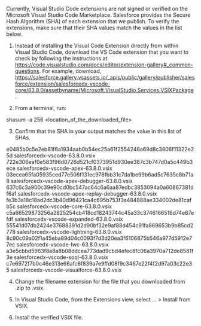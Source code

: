 Currently, Visual Studio Code extensions are not signed or verified on the
Microsoft Visual Studio Code Marketplace. Salesforce provides the Secure Hash
Algorithm (SHA) of each extension that we publish. To verify the extensions,
make sure that their SHA values match the values in the list below.

1. Instead of installing the Visual Code Extension directly from within Visual
   Studio Code, download the VS Code extension that you want to check by
   following the instructions at
   https://code.visualstudio.com/docs/editor/extension-gallery#_common-questions.
   For example, download,
   https://salesforce.gallery.vsassets.io/_apis/public/gallery/publisher/salesforce/extension/salesforcedx-vscode-core/63.8.0/assetbyname/Microsoft.VisualStudio.Services.VSIXPackage.

2. From a terminal, run:

shasum -a 256 <location_of_the_downloaded_file>

3. Confirm that the SHA in your output matches the value in this list of SHAs.

e0485b0c5e2eb81f6a1934aab0b54ec25a61f2554248a69d8c3806f11322e25d  salesforcedx-vscode-63.8.0.vsix
722e306eaf0e583f96d0726d521cf0373951d930ee387c3b747d0a5c449b3ece  salesforcedx-vscode-apex-63.8.0.vsix
03ecea65fa05935ced77e506f131ec978fbb31c7da1be99b6ad5c7635c8b71a8  salesforcedx-vscode-apex-debugger-63.8.0.vsix
637c6c3a900c39e90cd0bc547ac64c6a6aa87edbc3853094a0a60867381df6a1  salesforcedx-vscode-apex-replay-debugger-63.8.0.vsix
fe3b3a18c18ad2dc3b40d96421ca4c695b753f3a484888ae334002de81cafb5c  salesforcedx-vscode-core-63.8.0.vsix
c5a66529873256a2825254cb418cd18243744c45a33c3746166516d74e87efdf  salesforcedx-vscode-expanded-63.8.0.vsix
55541d07db2424e37688391d2d90bf32e9af88d454c91fa869653b9b85cd2778  salesforcedx-vscode-lightning-63.8.0.vsix
8c90c09a02f1a45eba89d04c0093f7d3d20ea3f6106875b546a977d5912e77ec  salesforcedx-vscode-lwc-63.8.0.vsix
a3e5cbbd5963f8a8a8b08ddcea773dad9cbd4efec8fc06a3970a712de8581f3e  salesforcedx-vscode-soql-63.8.0.vsix
c7e6972f7b0c46e313e66afc6f839a7e9ffd08f9c3467e22f4f2d97a03c22e35  salesforcedx-vscode-visualforce-63.8.0.vsix


4. Change the filename extension for the file that you downloaded from .zip to
.vsix.

5. In Visual Studio Code, from the Extensions view, select ... > Install from
VSIX.

6. Install the verified VSIX file.
